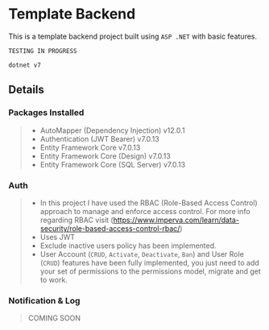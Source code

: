 # Template Backend
This is a template backend project built using `ASP .NET` with basic features.

`TESTING IN PROGRESS`

`dotnet v7`

## Details
### Packages Installed
> - AutoMapper (Dependency Injection) v12.0.1
> - Authentication (JWT Bearer) v7.0.13
> - Entity Framework Core v7.0.13
> - Entity Framework Core (Design) v7.0.13
> - Entity Framework Core (SQL Server) v7.0.13

### Auth
> - In this project I have used the RBAC (Role-Based Access Control) approach to manage and enforce access control. For more info regarding RBAC visit (https://www.imperva.com/learn/data-security/role-based-access-control-rbac/)
> - Uses JWT
> - Exclude inactive users policy has been implemented.
> - User Account (`CRUD`, `Activate`, `Deactivate`, `Ban`) and User Role (`CRUD`) features have been fully implemented, you just need to add your set of permissions to the permissions model, migrate and get to work.

### Notification & Log
> COMING SOON
